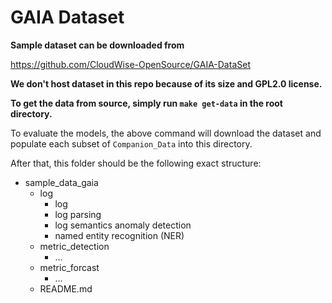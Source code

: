 # GAIA Dataset

**Sample dataset can be downloaded from**

https://github.com/CloudWise-OpenSource/GAIA-DataSet

**We don't host dataset in this repo because of its size and GPL2.0 license.**

**To get the data from source, simply run `make get-data` in the root directory.**

To evaluate the models, the above command will download the dataset and populate each subset of
`Companion_Data` into this directory.

After that, this folder should be the following exact structure:

- sample_data_gaia
  - log
    - log
    - log parsing
    - log semantics anomaly detection
    - named entity recognition (NER)
  - metric_detection
    - ...
  - metric_forcast
    - ...
  - README.md

